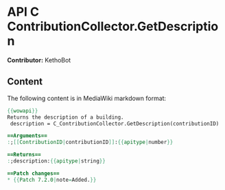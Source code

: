 # API C ContributionCollector.GetDescription

**Contributor:** KethoBot

## Content

The following content is in MediaWiki markdown format:

```mediawiki
{{wowapi}}
Returns the description of a building.
 description = C_ContributionCollector.GetDescription(contributionID)

==Arguments==
:;[[ContributionID|contributionID]]:{{apitype|number}}

==Returns==
:;description:{{apitype|string}}

==Patch changes==
* {{Patch 7.2.0|note=Added.}}
```